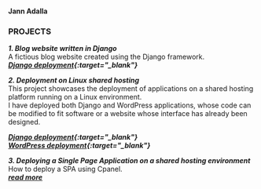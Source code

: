 #### Jann Adalla
### <b>PROJECTS</b>

***1. Blog website written in Django*** <br>
A fictious blog website created using the Django framework. <br>
***[Django deployment](https://jr000010.github.io/blogdemo/){:target="_blank"}*** <br>




***2. Deployment on Linux shared hosting*** <br>
This project showcases the deployment of applications on a shared hosting platform running on a Linux environment. <br>
I have deployed both Django and WordPress applications, whose code can be modified to fit software or a website whose interface has already been designed. 

***[Django deployment](https://froebelschool.co.ke/django){:target="_blank"}*** <br>
***[WordPress deployment](https://froebelschool.co.ke/wordpress){:target="_blank"}***



***3. Deploying a Single Page Application on a shared hosting environment*** <br>
How to deploy a SPA using Cpanel. <br>
***[read more](https://jr000010.github.io/frontend/SPAonCpanel/)***


